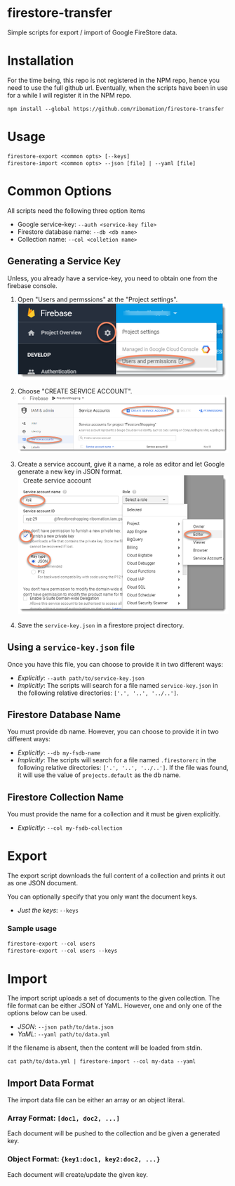 firestore-transfer
==================

Simple scripts for export / import of Google FireStore data.

Installation
============
For the time being, this repo is not registered in the NPM repo,
hence you need to use the full github url.
Eventually, when the scripts have been in use for a while I will
register it in the NPM repo.

    npm install --global https://github.com/ribomation/firestore-transfer

Usage
=====

    firestore-export <common opts> [--keys]
    firestore-import <common opts> --json [file] | --yaml [file]

Common Options
==============
All scripts need the following three option items

* Google service-key: `--auth <service-key file>`
* Firestore database name: `--db <db name>`
* Collection name: `--col <colletion name>`

Generating a Service Key
------------------------
Unless, you already have a service-key, you need to obtain one from the
firebase console.

1. Open "Users and permssions" at the "Project settings".
![Step 1](img/step-1.png)

2. Choose "CREATE SERVICE ACCOUNT".
![Step 2](img/step-2.png)

3. Create a service account, give it a name, a role as editor and let Google
generate a new key in JSON format.
![Step 3](img/step-3.png)

4. Save the `service-key.json` in a firestore project directory.

Using a `service-key.json` file
-------------------------------
Once you have this file, you can choose to provide it in two different ways:

* _Explicitly_: `--auth path/to/service-key.json`
* _Implicitly_: The scripts will search for a file named `service-key.json`
in the following relative directories: `['.', '..', '../..']`.

Firestore Database Name
-----------------------
You must provide db name. However, you can choose to provide it in 
two different ways:

* _Explicitly_: `--db my-fsdb-name`
* _Implicitly_: The scripts will search for a file named `.firestorerc`
in the following relative directories: `['.', '..', '../..']`. If the file 
was found, it will use the value of `projects.default` as the db name.

Firestore Collection Name
-------------------------
You must provide the name for a collection and it must be given explicitly.

*  _Explicitly_: `--col my-fsdb-collection`


Export
======
The export script downloads the full content of a collection and prints
it out as one JSON document.

You can optionally specify that you only want the document keys.

* _Just the keys_: `--keys`

### Sample usage

    firestore-export --col users
    firestore-export --col users --keys


Import
======
The import script uploads a set of documents to the given collection.
The file format can be either JSON of YaML. However, one and only one
of the options below can be used.

* _JSON_: `--json path/to/data.json`
* _YaML_: `--yaml path/to/data.yml`

If the filename is absent, then the content will be loaded from stdin.

    cat path/to/data.yml | firestore-import --col my-data --yaml

Import Data Format
------------------
The import data file can be either an array or an object literal.

### Array Format: `[doc1, doc2, ...]`
Each document will be pushed to the collection and be given a generated
key.

### Object Format: `{key1:doc1, key2:doc2, ...}`
Each document will create/update the given key.


